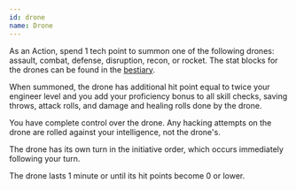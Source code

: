 ```yaml
---
id: drone
name: Drone
---
```

As an Action, spend 1 tech point to summon one of the following drones: assault, combat, defense, disruption, recon, or rocket.
The stat blocks for the drones can be found in the [bestiary](/phb/bestiary).

When summoned, the drone has additional hit point equal to twice your engineer level and you add your proficiency bonus to 
all skill checks, saving throws, attack rolls, and damage and healing rolls done by the drone.

You have complete control over the drone. Any hacking attempts on the drone are rolled against your intelligence, not the drone's. 

The drone has its own turn in the initiative order, which occurs immediately following your turn.

The drone lasts 1 minute or until its hit points become 0 or lower.

